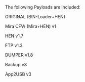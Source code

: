 The following Payloads are included:



ORIGINAL (BIN-Loader+HEN)

Mira CFW (Mira+HEN) v1

HEN v1.7

FTP v1.3

DUMPER v1.8

Backup v3

App2USB v3
